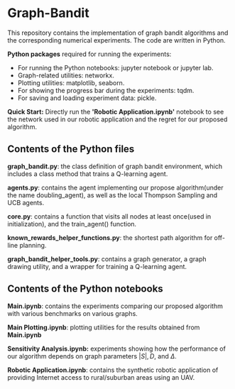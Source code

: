 # Graph-Bandit

This repository contains the implementation of  graph bandit algorithms and the corresponding numerical experiments. The code are written in Python. 

**Python packages** required for running the experiments: 

* For running the Python notebooks: jupyter notebook or jupyter lab. 
* Graph-related utilities: networkx.
* Plotting utilities: matplotlib, seaborn.
* For showing the progress bar during the experiments: tqdm.
* For saving and loading experiment data: pickle.

**Quick Start:** Directly run the **'Robotic Application.ipynb'**  notebook to see the network used in our robotic application and the regret for our proposed algorithm.

## Contents of the Python files

**graph_bandit.py**: the class definition of graph bandit environment, which includes a class method that trains a Q-learning agent.

**agents.py**: contains the agent implementing our propose algorithm(under the name doubling_agent), as well as the local Thompson Sampling and UCB agents.

**core.py**: contains a function that visits all nodes at least once(used in initialization), and the train_agent() function.

**known_rewards_helper_functions.py**: the shortest path algorithm for off-line planning.

**graph_bandit_helper_tools.py**: contains a graph generator, a graph drawing utility, and a wrapper for training a Q-learning agent.

## Contents of the Python notebooks

**Main.ipynb**: contains the experiments comparing our proposed algorithm with various benchmarks on various graphs.

**Main Plotting.ipynb**: plotting utilities for the results obtained from **Main.ipynb**

**Sensitivity Analysis.ipynb:** experiments showing how the performance of our algorithm depends on graph parameters $|S|,D,$ and $\Delta$. 

**Robotic Application.ipynb**: contains the synthetic robotic application of providing Internet access to rural/suburban areas using an UAV.
